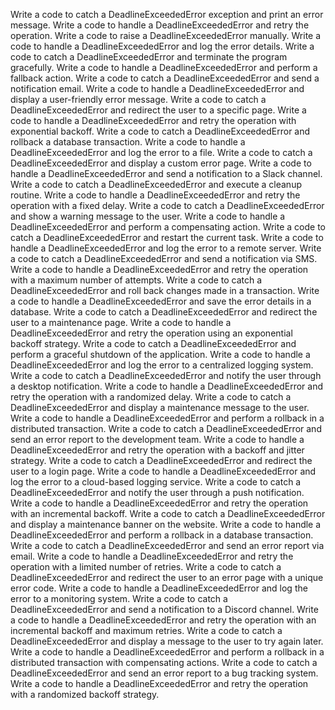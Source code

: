Write a code to catch a DeadlineExceededError exception and print an error message.
Write a code to handle a DeadlineExceededError and retry the operation.
Write a code to raise a DeadlineExceededError manually.
Write a code to handle a DeadlineExceededError and log the error details.
Write a code to catch a DeadlineExceededError and terminate the program gracefully.
Write a code to handle a DeadlineExceededError and perform a fallback action.
Write a code to catch a DeadlineExceededError and send a notification email.
Write a code to handle a DeadlineExceededError and display a user-friendly error message.
Write a code to catch a DeadlineExceededError and redirect the user to a specific page.
Write a code to handle a DeadlineExceededError and retry the operation with exponential backoff.
Write a code to catch a DeadlineExceededError and rollback a database transaction.
Write a code to handle a DeadlineExceededError and log the error to a file.
Write a code to catch a DeadlineExceededError and display a custom error page.
Write a code to handle a DeadlineExceededError and send a notification to a Slack channel.
Write a code to catch a DeadlineExceededError and execute a cleanup routine.
Write a code to handle a DeadlineExceededError and retry the operation with a fixed delay.
Write a code to catch a DeadlineExceededError and show a warning message to the user.
Write a code to handle a DeadlineExceededError and perform a compensating action.
Write a code to catch a DeadlineExceededError and restart the current task.
Write a code to handle a DeadlineExceededError and log the error to a remote server.
Write a code to catch a DeadlineExceededError and send a notification via SMS.
Write a code to handle a DeadlineExceededError and retry the operation with a maximum number of attempts.
Write a code to catch a DeadlineExceededError and roll back changes made in a transaction.
Write a code to handle a DeadlineExceededError and save the error details in a database.
Write a code to catch a DeadlineExceededError and redirect the user to a maintenance page.
Write a code to handle a DeadlineExceededError and retry the operation using an exponential backoff strategy.
Write a code to catch a DeadlineExceededError and perform a graceful shutdown of the application.
Write a code to handle a DeadlineExceededError and log the error to a centralized logging system.
Write a code to catch a DeadlineExceededError and notify the user through a desktop notification.
Write a code to handle a DeadlineExceededError and retry the operation with a randomized delay.
Write a code to catch a DeadlineExceededError and display a maintenance message to the user.
Write a code to handle a DeadlineExceededError and perform a rollback in a distributed transaction.
Write a code to catch a DeadlineExceededError and send an error report to the development team.
Write a code to handle a DeadlineExceededError and retry the operation with a backoff and jitter strategy.
Write a code to catch a DeadlineExceededError and redirect the user to a login page.
Write a code to handle a DeadlineExceededError and log the error to a cloud-based logging service.
Write a code to catch a DeadlineExceededError and notify the user through a push notification.
Write a code to handle a DeadlineExceededError and retry the operation with an incremental backoff.
Write a code to catch a DeadlineExceededError and display a maintenance banner on the website.
Write a code to handle a DeadlineExceededError and perform a rollback in a database transaction.
Write a code to catch a DeadlineExceededError and send an error report via email.
Write a code to handle a DeadlineExceededError and retry the operation with a limited number of retries.
Write a code to catch a DeadlineExceededError and redirect the user to an error page with a unique error code.
Write a code to handle a DeadlineExceededError and log the error to a monitoring system.
Write a code to catch a DeadlineExceededError and send a notification to a Discord channel.
Write a code to handle a DeadlineExceededError and retry the operation with an incremental backoff and maximum retries.
Write a code to catch a DeadlineExceededError and display a message to the user to try again later.
Write a code to handle a DeadlineExceededError and perform a rollback in a distributed transaction with compensating actions.
Write a code to catch a DeadlineExceededError and send an error report to a bug tracking system.
Write a code to handle a DeadlineExceededError and retry the operation with a randomized backoff strategy.